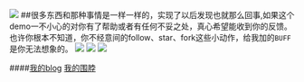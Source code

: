 ![](https://github.com/allsome/LSYevernote/blob/master/evernote/Assets.xcassets/logo.imageset/logo.png)
##很多东西和那种事情是一样一样的，实现了以后发现也就那么回事,如果这个demo一不小心的对你有了帮助或者有任何不妥之处，真心希望能收到你的反馈。也许你根本不知道，你不经意间的follow、star、fork这些小动作，给我加的`BUFF`是你无法想象的。 
![](https://github.com/allsome/LSYevernote/blob/master/2015-11-03%2011_55_18.gif) ![](https://github.com/allsome/LSYevernote/blob/master/2015-11-03%2011_52_16.gif) ![](https://github.com/allsome/LSYevernote/blob/master/2015-11-03%2011_59_48.gif)

####[我的blog](http://allsome.love) [我的围脖](http://weibo.com/oraclelsy)

 
 
